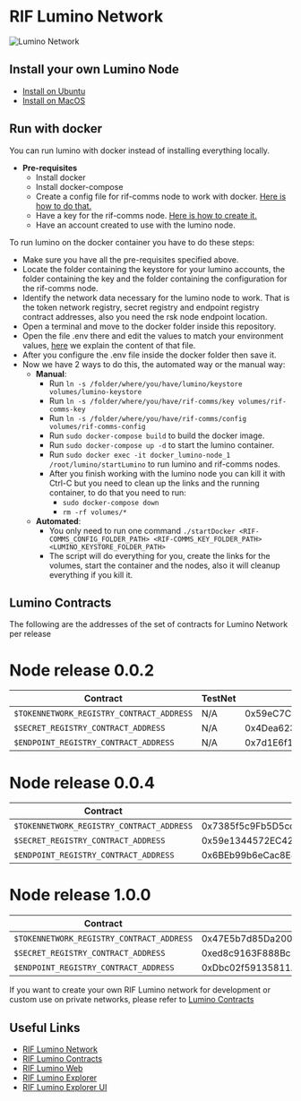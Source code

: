 # RIF Lumino Network


![Lumino Network](Lumino.png?raw=true "RIF Lumino Network")


## Install your own Lumino Node

* [Install on Ubuntu](docs/0.1.0/install_ubuntu.md)
* [Install on MacOS](docs/0.1.0/install_macos.md)

## Run with docker

You can run lumino with docker instead of installing everything locally.

* **Pre-requisites**
    * Install docker
    * Install docker-compose
    * Create a config file for rif-comms node to work with docker. [Here is how to do that.](./docker/docs/create-rif-comms-config.md)
    * Have a key for the rif-comms node. [Here is how to create it.](https://github.com/rsksmart/rif-communications-pubsub-bootnode/tree/grpc-api)
    * Have an account created to use with the lumino node.
    
To run lumino on the docker container you have to do these steps:

* Make sure you have all the pre-requisites specified above.
* Locate the folder containing the keystore for your lumino accounts, 
  the folder containing the key and the folder containing the configuration for the rif-comms node.
* Identify the network data necessary for the lumino node to work. That is the token network registry, 
  secret registry and endpoint registry contract addresses, also you need the rsk node endpoint location.
* Open a terminal and move to the docker folder inside this repository.
* Open the file .env there and edit the values to match your environment values, [here](./docker/docs/environment-file.md) we explain the content of that file.
* After you configure the .env file inside the docker folder then save it.
* Now we have 2 ways to do this, the automated way or the manual way:
    * **Manual**:
        * Run `ln -s /folder/where/you/have/lumino/keystore volumes/lumino-keystore`
        * Run `ln -s /folder/where/you/have/rif-comms/key volumes/rif-comms-key`
        * Run `ln -s /folder/where/you/have/rif-comms/config volumes/rif-comms-config`
        * Run `sudo docker-compose build` to build the docker image.
        * Run `sudo docker-compose up -d` to start the lumino container.
        * Run `sudo docker exec -it docker_lumino-node_1 /root/lumino/startLumino` to run lumino and rif-comms nodes.
        * After you finish working with the lumino node you can kill it with Ctrl-C but you need to clean up the links and the
        running container, to do that you need to run:
          * `sudo docker-compose down`
          * `rm -rf volumes/*`
    * **Automated**:
        * You only need to run one command `./startDocker <RIF-COMMS_CONFIG_FOLDER_PATH> <RIF-COMMS_KEY_FOLDER_PATH> <LUMINO_KEYSTORE_FOLDER_PATH>`    
        * The script will do everything for you, create the links for the volumes, start the container and the nodes, also it will cleanup everything if you kill it.
## Lumino Contracts

The following are the addresses of the set of contracts for Lumino Network per release

# Node release 0.0.2

| Contract                                | TestNet                                    | MainNet        |
|-----------------------------------------|--------------------------------------------|----------------|
| `$TOKENNETWORK_REGISTRY_CONTRACT_ADDRESS` | N/A | 0x59eC7Ced1e1ee2e4ccC74F197fB680D8f9426B96  |
| `$SECRET_REGISTRY_CONTRACT_ADDRESS`       | N/A | 0x4Dea623Ae7c5cb1F4aF9B46721D9a72d93C42BE9  |
| `$ENDPOINT_REGISTRY_CONTRACT_ADDRESS`     | N/A | 0x7d1E6f17baa2744B5213b697ae4C1D287bB10df0 |

# Node release 0.0.4


| Contract                                | TestNet                                    | MainNet        |
|-----------------------------------------|--------------------------------------------|----------------|
| `$TOKENNETWORK_REGISTRY_CONTRACT_ADDRESS` | 0x7385f5c9Fb5D5cd11b689264756A847359d2FDc7 | 0x060B81E90894E1F38A625C186CB1F4f9dD86A2B5  |
| `$SECRET_REGISTRY_CONTRACT_ADDRESS`       | 0x59e1344572EC42BB0BB95046E07d6509Bc737b57 | 0xfddac0Ca372877d8E5376A4624F95ADF77B83FE1  |
| `$ENDPOINT_REGISTRY_CONTRACT_ADDRESS`     | 0x6BEb99b6eCac8E4E2EdeC141042135D0dD8F15c1 | 0x150840901Cca6d432B1aaEfD65d6D53b964C7EE5 |

# Node release 1.0.0

| Contract                                | TestNet                                    | MainNet        |
|-----------------------------------------|--------------------------------------------|----------------|
| `$TOKENNETWORK_REGISTRY_CONTRACT_ADDRESS` | 0x47E5b7d85Da2004781FeD64aeEe414eA9CdC4f17 | 0x060B81E90894E1F38A625C186CB1F4f9dD86A2B5  |
| `$SECRET_REGISTRY_CONTRACT_ADDRESS`       | 0xed8c9163F888Bc2f9C4F299325003DA5fC8676DD | 0xfddac0Ca372877d8E5376A4624F95ADF77B83FE1  |
| `$ENDPOINT_REGISTRY_CONTRACT_ADDRESS`     | 0xDbc02f59135811A934A7131A4013411696cE03f4 | 0x150840901Cca6d432B1aaEfD65d6D53b964C7EE5 |


If you want to create your own RIF Lumino network for development or custom use on private networks, please refer to [Lumino Contracts](https://github.com/rsksmart/lumino-contracts)

## Useful Links

* [RIF Lumino Network](https://developers.rsk.co/rif/lumino/)
* [RIF Lumino Contracts](https://github.com/rsksmart/lumino-contracts) 
* [RIF Lumino Web](https://github.com/rsksmart/lumino-web) 
* [RIF Lumino Explorer](https://github.com/rsksmart/lumino-explorer) 
* [RIF Lumino Explorer UI](https://explorer.lumino.rifos.org/)


